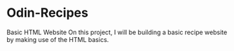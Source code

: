 # Odin-Recipes
Basic HTML Website
On this project, I will be building a basic recipe website by making use of the HTML basics. 